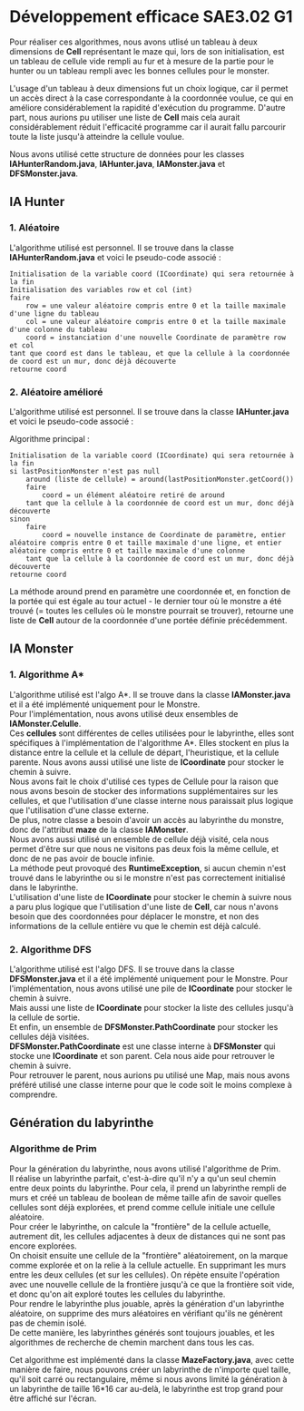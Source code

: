 # Développement efficace SAE3.02 G1

Pour réaliser ces algorithmes, nous avons utlisé un tableau à deux dimensions de **Cell** représentant le maze qui, lors de son initialisation, est un tableau de cellule vide rempli au fur et à mesure de la partie pour le hunter ou un tableau rempli avec les bonnes cellules pour le monster.

L'usage d'un tableau à deux dimensions fut un choix logique, car il permet un accès direct à la case correspondante à la coordonnée voulue, ce qui en améliore considérablement la rapidité d'exécution du programme. D'autre part, nous aurions pu utiliser une liste de **Cell** mais cela aurait considérablement réduit l'efficacité programme car il aurait fallu parcourir toute la liste jusqu'à atteindre la cellule voulue.

Nous avons utilisé cette structure de données pour les classes **IAHunterRandom.java**, **IAHunter.java**, **IAMonster.java** et **DFSMonster.java**.

## IA Hunter

### 1. Aléatoire
L'algorithme utilisé est personnel. Il se trouve dans la classe **IAHunterRandom.java** et voici le pseudo-code associé :

```
Initialisation de la variable coord (ICoordinate) qui sera retournée à la fin
Initialisation des variables row et col (int)
faire
    row = une valeur aléatoire compris entre 0 et la taille maximale d'une ligne du tableau
    col = une valeur aléatoire compris entre 0 et la taille maximale d'une colonne du tableau
    coord = instanciation d'une nouvelle Coordinate de paramètre row et col
tant que coord est dans le tableau, et que la cellule à la coordonnée de coord est un mur, donc déjà découverte
retourne coord
```

### 2. Aléatoire amélioré

L'algorithme utilisé est personnel. Il se trouve dans la classe **IAHunter.java** et voici le pseudo-code associé :

Algorithme principal :
```
Initialisation de la variable coord (ICoordinate) qui sera retournée à la fin
si lastPositionMonster n'est pas null
    around (liste de cellule) = around(lastPositionMonster.getCoord())
    faire
        coord = un élément aléatoire retiré de around
    tant que la cellule à la coordonnée de coord est un mur, donc déjà découverte
sinon
    faire
        coord = nouvelle instance de Coordinate de paramètre, entier aléatoire compris entre 0 et taille maximale d'une ligne, et entier aléatoire compris entre 0 et taille maximale d'une colonne
    tant que la cellule à la coordonnée de coord est un mur, donc déjà découverte
retourne coord
```
La méthode around prend en paramètre une coordonnée et, en fonction de la portée qui est égale au tour actuel - le dernier tour où le monstre a été trouvé (= toutes les cellules où le monstre pourrait se trouver), retourne une liste de **Cell** autour de la coordonnée d'une portée définie précédemment.

## IA Monster

### 1. Algorithme A*

L'algorithme utilisé est l'algo A*. Il se trouve dans la classe **IAMonster.java** et il a été implémenté uniquement pour le Monstre.  
Pour l'implémentation, nous avons utilisé deux ensembles de **IAMonster.Celulle**.  
Ces **cellules** sont différentes de celles utilisées pour le labyrinthe, elles sont spécifiques à l'implémentation de l'algorithme A*. Elles stockent en plus la distance entre la cellule et la cellule de départ, l'heuristique, et la cellule parente.
Nous avons aussi utilisé une liste de **ICoordinate** pour stocker le chemin à suivre.  
Nous avons fait le choix d'utilisé ces types de Cellule pour la raison que nous avons besoin de stocker des informations supplémentaires sur les cellules, et que l'utilisation d'une classe interne nous paraissait plus logique que l'utilisation d'une classe externe.  
De plus, notre classe a besoin d'avoir un accès au labyrinthe du monstre, donc de l'attribut **maze** de la classe **IAMonster**.  
Nous avons aussi utilisé un ensemble de cellule déjà visité, cela nous permet d'être sur que nous ne visitons pas deux fois la même cellule, et donc de ne pas avoir de boucle infinie.  
La méthode peut provoqué des **RuntimeException**, si aucun chemin n'est trouvé dans le labyrinthe ou si le monstre n'est pas correctement initialisé dans le labyrinthe.  
L'utilisation d'une liste de **ICoordinate** pour stocker le chemin à suivre nous a paru plus logique que l'utilisation d'une liste de **Cell**, car nous n'avons besoin que des coordonnées pour déplacer le monstre, et non des informations de la cellule entière vu que le chemin est déjà calculé.

### 2. Algorithme DFS

L'algorithme utilisé est l'algo DFS. Il se trouve dans la classe **DFSMonster.java** et il a été implémenté uniquement pour le Monstre.
Pour l'implémentation, nous avons utilisé une pile de **ICoordinate** pour stocker le chemin à suivre.  
Mais aussi une liste de **ICoordinate** pour stocker la liste des cellules jusqu'à la cellule de sortie.  
Et enfin, un ensemble de **DFSMonster.PathCoordinate** pour stocker les cellules déjà visitées.  
**DFSMonster.PathCoordinate** est une classe interne à **DFSMonster** qui stocke une **ICoordinate** et son parent. Cela nous aide pour retrouver le chemin à suivre.  
Pour retrouver le parent, nous aurions pu utilisé une Map, mais nous avons préféré utilisé une classe interne pour que le code soit le moins complexe à comprendre.

## Génération du labyrinthe

### Algorithme de Prim

Pour la génération du labyrinthe, nous avons utilisé l'algorithme de Prim.  
Il réalise un labyrinthe parfait, c'est-à-dire qu'il n'y a qu'un seul chemin entre deux points du labyrinthe.
Pour cela, il prend un labyrinthe rempli de murs et créé un tableau de boolean de même taille afin de savoir quelles cellules sont déjà explorées, et prend comme cellule initiale une cellule aléatoire.  
Pour créer le labyrinthe, on calcule la "frontière" de la cellule actuelle, autrement dit, les cellules adjacentes à deux de distances qui ne sont pas encore explorées.  
On choisit ensuite une cellule de la "frontière" aléatoirement, on la marque comme explorée et on la relie à la cellule actuelle. En supprimant les murs entre les deux cellules (et sur les cellules).
On répète ensuite l'opération avec une nouvelle cellule de la frontière jusqu'à ce que la frontière soit vide, et donc qu'on ait exploré toutes les cellules du labyrinthe.  
Pour rendre le labyrinthe plus jouable, après la génération d'un labyrinthe aléatoire, on supprime des murs aléatoires en vérifiant qu'ils ne génèrent pas de chemin isolé.  
De cette manière, les labyrinthes générés sont toujours jouables, et les algorithmes de recherche de chemin marchent dans tous les cas.

Cet algorithme est implémenté dans la classe **MazeFactory.java**, avec cette manière de faire, nous pouvons créer un labyrinthe de n'importe quel taille, qu'il soit carré ou rectangulaire, même si nous avons limité la génération à un labyrinthe de taille 16*16 car au-delà, le labyrinthe est trop grand pour être affiché sur l'écran.